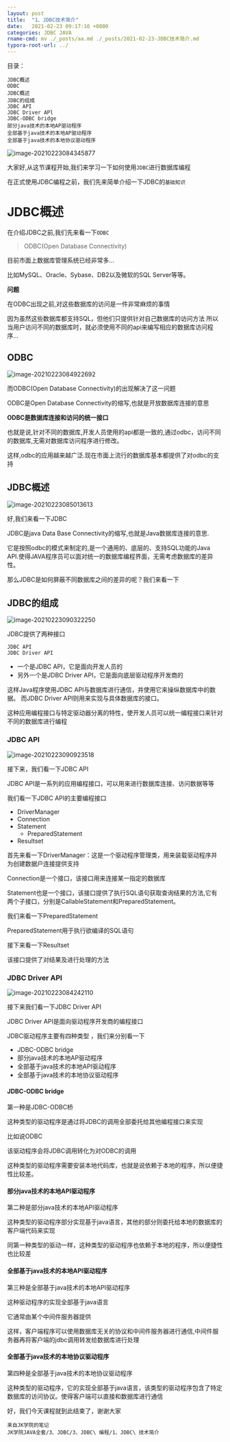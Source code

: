 ```yaml
---
layout: post
title:  "1、JDBC技术简介"
date:   2021-02-23 09:17:16 +0800
categories: JDBC JAVA
rname-cmd: mv ./_posts/aa.md ./_posts/2021-02-23-JDBC技术简介.md
typora-root-url: ../
---
```


目录：

```
JDBC概述
ODBC
JDBC概述
JDBC的组成
JDBC API
JDBC Driver APl
JDBC-ODBC bridge
部分java技术的本地AP驱动程序
全部基于java技术的本地AP驱动程序
全部基于java技术的本地协议驱动程序
```

![image-20210223084345877](/assets/2021-02-23-JDBC技术简介.assets/image-20210223084345877.png)

大家好,从这节课程开始,我们来学习一下如何使用`JDBC`进行数据库编程

在正式使用JDBC编程之前，我们先来简单介绍一下JDBC的`基础知识`

# JDBC概述

在介绍JDBC之前,我们先来看一下`ODBC`

> ODBC(Open Database Connectivity)

目前市面上数据库管理系统已经非常多...

比如MySQL、Oracle、Sybase、DB2以及微软的SQL Server等等。

**问题**

在ODBC出现之前,对这些数据库的访问是一件非常麻烦的事情

因为虽然这些数据库都支持SQL，但他们只提供针对自己数据库的访问方法
所以当用户访问不同的数据库时，就必须使用不同的api来编写相应的数据库访问程序...

## ODBC

![image-20210223084922692](/assets/2021-02-23-JDBC技术简介.assets/image-20210223084922692.png)

而ODBC(Open Database Connectivity)的出现解决了这一问题

ODBC是Open Database Connectivity的缩写,也就是开放数据库连接的意思

**ODBC是数据库连接和访问的统一接口**

也就是说,针对不同的数据库,开发人员使用的api都是一致的,通过odbc，访问不同的数据库,无需对数据库访问程序进行修改。

这样,odbc的应用越来越广泛.现在市面上流行的数据库基本都提供了对odbc的支持

## JDBC概述

![image-20210223085013613](/assets/2021-02-23-JDBC技术简介.assets/image-20210223085013613.png)

好,我们来看一下JDBC

JDBC是java Data Base Connectivity的缩写,也就是Java数据库连接的意思.

它是按照odbc的模式来制定的,是一个通用的、底层的、支持SQL功能的Java API.使得JAVA程序员可以面对统一的数据库编程界面，无需考虑数据库的差异性。

那么JDBC是如何屏蔽不同数据库之间的差异的呢？我们来看一下

## JDBC的组成

![image-20210223090322250](/assets/2021-02-23-JDBC技术简介.assets/image-20210223090322250.png)

JDBC提供了两种接口

```
JDBC API
JDBC Driver API
```

- 一个是JDBC API，它是面向开发人员的
- 另外一个是JDBC Driver API，它是面向底层驱动程序开发商的

这样Java程序使用JDBC API与数据库进行通信，并使用它来操纵数据库中的数据。
而JDBC Driver API则用来实现与具体数据库的接口。

这种应用编程接口与特定驱动器分离的特性，使开发人员可以统一编程接口来针对不同的数据库进行编程

### JDBC API

![image-20210223090923518](/assets/2021-02-23-JDBC技术简介.assets/image-20210223090923518.png)

接下来，我们看一下JDBC API

JDBC API是一系列的应用编程接口，可以用来进行数据库连接、访问数据等等

我们看一下JDBC API的主要编程接口

- DriverManager
- Connection
- Statement
  - PreparedStatement
- Resultset

首先来看一下DriverManager：这是一个驱动程序管理类，用来装载驱动程序并为创建数据户连接提供支持

Connection是一个接口，该接口用来连接某一指定的数据库

Statement也是一个接口，该接口提供了执行SQL语句获取查询结果的方法,它有两个子接口，分别是CallableStatement和PreparedStatement。

我们来看一下PreparedStatement

PreparedStatement用于执行欲编译的SQL语句

接下来看一下Resultset

该接口提供了对结果及进行处理的方法 

### JDBC Driver API

![image-20210223084242110](/assets/2021-02-23-JDBC技术简介.assets/image-20210223084242110.png)

接下来我们看一下JDBC Driver API

JDBC Driver API是面向驱动程序开发商的编程接口

JDBC驱动程序主要有四种类型 ，我们来分别看一下

- JDBC-ODBC bridge
- 部分java技术的本地AP驱动程序
- 全部基于java技术的本地API驱动程序
- 全部基于java技术的本地协议驱动程序

#### JDBC-ODBC bridge

第一种是JDBC-ODBC桥 

这种类型的驱动程序是通过将JDBC的调用全部委托给其他编程接口来实现

比如说ODBC

该驱动程序会将JDBC调用转化为对ODBC的调用

这种类型的驱动程序需要安装本地代码库，也就是说依赖于本地的程序，所以便捷性比较差。

#### 部分java技术的本地API驱动程序

第二种是部分java技术的本地API驱动程序

这种类型的驱动程序部分实现基于java语言，其他的部分则委托给本地的数据库的客户端代码来实现

同第一种类型的驱动一样，这种类型的驱动程序也依赖于本地的程序，所以便捷性也比较差

#### 全部基于java技术的本地API驱动程序

第三种是全部基于java技术的本地API驱动程序

这种驱动程序的实现全部基于java语言

它通常由某个中间件服务器提供

这样，客户端程序可以使用数据库无关的协议和中间件服务器进行通信,中间件服务器再将客户端的jdbc调用转发给数据库进行处理

#### 全部基于java技术的本地协议驱动程序

第四种是全部基于java技术的本地协议驱动程序

这种类型的驱动程序，它的实现全部基于java语言，该类型的驱动程序包含了特定数据库的访问协议。使得客户端可以直接和数据库进行通信

好，我们今天课程就到此结束了，谢谢大家

```
来自JK学院的笔记
JK学院JAVA全套/3、JDBC/3、JDBC\ 编程/1、JDBC\ 技术简介
```

